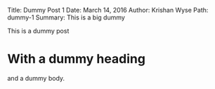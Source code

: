 Title: Dummy Post 1
Date: March 14, 2016
Author: Krishan Wyse
Path: dummy-1
Summary: This is a big dummy

This is a dummy post

# With a dummy heading

and a dummy body.
